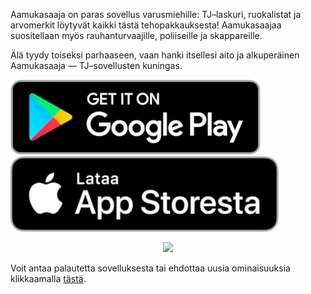 Aamukasaaja on paras sovellus varusmiehille: TJ–laskuri, ruokalistat ja arvomerkit löytyvät kaikki tästä tehopakkauksesta! Aamukasaajaa suositellaan myös rauhanturvaajille, poliiseille ja skappareille.

Älä tyydy toiseksi parhaaseen, vaan hanki itsellesi aito ja alkuperäinen Aamukasaaja — TJ–sovellusten kuningas.

<p>
  <a href="https://play.google.com/store/apps/details?id=com.tervadev.aamukasaaja">
    <img src="google_play_badge.png" />
  </a>
  <a href="https://itunes.apple.com/fi/app/aamukasaaja/id865344493?mt=8">
    <img src="app_store_badge.png" />
  </a>
</p>

<p align="center">
  <img src="aamukasaaja_main_view.png" />
</p>

Voit antaa palautetta sovelluksesta tai ehdottaa uusia ominaisuuksia klikkaamalla [tästä](https://klaevv.typeform.com/to/FtdGV7).
